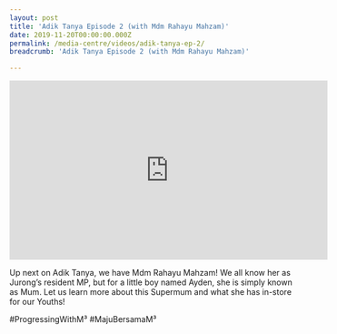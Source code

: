 ```yaml
---
layout: post
title: 'Adik Tanya Episode 2 (with Mdm Rahayu Mahzam)'
date: 2019-11-20T00:00:00.000Z
permalink: /media-centre/videos/adik-tanya-ep-2/
breadcrumb: 'Adik Tanya Episode 2 (with Mdm Rahayu Mahzam)'

---
```



<div class="bp-youtube">
<iframe width="560" height="315" src="https://www.youtube.com/embed/oo6oyMj5CUM" frameborder="0" allow="accelerometer; autoplay; encrypted-media; gyroscope; picture-in-picture" allowfullscreen></iframe>

</div>

Up next on Adik Tanya, we have Mdm Rahayu Mahzam! We all know her as Jurong’s resident MP, but for a little boy named Ayden, she is simply known as Mum. Let us learn more about this Supermum and what she has in-store for our Youths!

#ProgressingWithM³ #MajuBersamaM³
